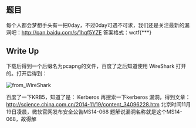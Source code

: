 ## 题目
每个人都会梦想手头有一把0day，不过0day可遇不可求，我们还是关注最新的漏洞吧：http://pan.baidu.com/s/1hqf5YZE
答案格式：wctf{***}

## Write Up
下载后得到一个后缀名为pcapng的文件，百度了之后知道使用 WireShark 打开的。打开后得到：

![from_WireShark]()

百度了一下KRB5，知道了是：
Kerberos
再搜索一下kerberos 漏洞，得到文章：
http://science.china.com.cn/2014-11/19/content_34096228.htm
北京时间11月19日凌晨，微软官网发布安全公告MS14-068
题解说漏洞名称就是这个MS14-068，故得解

